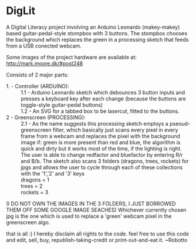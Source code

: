 DigLit
======


A Digital Literacy project involving an Arduino Leonardo (makey-makey) based guitar-pedal-style stompbox with 3 buttons. The stompbox chooses the background which replaces the green in a processing sketch that feeds from a USB conected webcam.

Some images of the project hardware are available at: http://mark.moore.dk/#post248

Consists of 2 major parts:

<dl>
<dt>1. - Controller (ARDUINO):</dt>
<dd>1.1 - Arduino Leonardo sketch which debounces 3 button inputs and presses a keyboard key after each change (because the buttons are toggle-style guitar-pedal buttons)</dd>
<dd>1.2 - An SVG for a tabbed box to be lasercut, fitted to the buttons.</dd>

<dt>2 - Greenscreen (PROCESSING):</dt>
<dd>2.1 - As the name suggests this processing sketch employs a pseoud-greenscreen filter, which basically just scans every pixel in every frame from a webcam and replaces the pixel with the background image if:
green is more present than red and blue, the algorithm is quick and dirty but it works most of the time, if the lighting is right.
The user is able to change redfactor and bluefactor by entering R/r and B/b.
The sketch also scans 3 folders (dragons, trees, rockets) for jpgs and allows the user to cycle through each of these collections with the '1','2' and '3' keys

<dd>dragons = 1</dd>
<dd>trees = 2</dd>
<dd>rockets = 3</dd>

(I DO NOT OWN THE IMAGES IN THE 3 FOLDERS, I JUST BORROWED THEM OFF SOME GOOGLE IMAGE SEACHES)
Whichever currently chosen jpg is the one which is used to replace a 'green' webcam pixel in the greenscreen algo.</dd>
 </dl>
that is all :)
I hereby disclaim all rights to the code. feel free to use this code and edit, sell, buy, republish-taking-credit or print-out-and-eat it.
~Robotto


